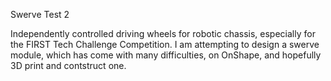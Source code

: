 Swerve Test 2

Independently controlled driving wheels for robotic chassis, especially for the FIRST Tech Challenge Competition. I am attempting to design a swerve module, which has come with many difficulties, on OnShape, and hopefully 3D print and contstruct one.
